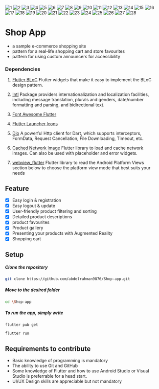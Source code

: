 ![1](https://user-images.githubusercontent.com/108800844/182987500-ef4d462e-d3c1-4499-b0b3-d8a6cc71bdb0.jpeg)
![2](https://user-images.githubusercontent.com/108800844/182987509-56d0e3a6-1dbc-43ad-bb84-751075ce0e55.jpeg)
![3](https://user-images.githubusercontent.com/108800844/182987512-7080222b-02b5-462e-811c-829084c96a71.jpeg)
![4](https://user-images.githubusercontent.com/108800844/182987518-e09876db-7a86-4261-b5c3-37a6e643412f.jpeg)
![5](https://user-images.githubusercontent.com/108800844/182987519-b19b7e51-118b-4ee5-b18b-950d2f437641.jpeg)
![6](https://user-images.githubusercontent.com/108800844/182987521-08251a15-2a7c-465f-8984-0b87dffbd04e.jpeg)
![7](https://user-images.githubusercontent.com/108800844/182987523-60c386ae-41a4-418a-b0e9-3c84c3fba499.jpeg)
![8](https://user-images.githubusercontent.com/108800844/182987526-ddb1eb1a-c212-4aa9-aa64-7c79482eefcd.jpeg)
![9](https://user-images.githubusercontent.com/108800844/182987530-cfe9aa40-b89f-4206-bc92-902cc7003341.jpeg)
![10](https://user-images.githubusercontent.com/108800844/182987532-250970b0-0503-4062-82ea-c648dd675836.jpeg)
![11](https://user-images.githubusercontent.com/108800844/182987533-e8a8b5ac-5404-4a63-ad24-77ba529d612b.jpeg)
![12](https://user-images.githubusercontent.com/108800844/182987534-409e529c-9abd-4775-806c-accf7c99d29a.jpeg)
![13](https://user-images.githubusercontent.com/108800844/182987536-049707d0-36c3-47e9-8b4d-f771925a6981.jpeg)
![14](https://user-images.githubusercontent.com/108800844/182987543-e848d42c-a0ff-4017-86fa-1e69dd16036a.jpeg)
![15](https://user-images.githubusercontent.com/108800844/182987547-1e0a6e65-1676-42ae-8fe5-467e9cd0d4bf.jpeg)
![16](https://user-images.githubusercontent.com/108800844/182987550-97936327-f118-4615-b019-07358302474d.jpeg)
![17](https://user-images.githubusercontent.com/108800844/182987551-030a30e7-6be9-4b87-b595-dded0e8d3cb3.jpeg)
![18](https://user-images.githubusercontent.com/108800844/182987553-927c93c2-2749-48f2-a0fa-bcdf6e6d5750.jpeg)
![19](https://user-images.githubusercontent.com/108800844/182987556-9e7fa385-a92a-4bbf-990f-c4faef9b5f7b.jpeg)
![20](https://user-images.githubusercontent.com/108800844/182987559-5fe8cf2a-16bd-4ebf-85b7-907fc9112ad4.jpeg)
![21](https://user-images.githubusercontent.com/108800844/182987560-7f954c45-d177-4d29-b7d1-54ac9c07ace5.jpeg)
![22](https://user-images.githubusercontent.com/108800844/182987564-dfddc041-e305-4f63-8b20-90ef968c246a.jpeg)
![23](https://user-images.githubusercontent.com/108800844/182987568-da603c84-4575-4ce0-ae98-3755c68580cc.jpeg)
![24](https://user-images.githubusercontent.com/108800844/182987571-61b8e78e-64f5-40d8-9531-a1c688e833f7.jpeg)
![25](https://user-images.githubusercontent.com/108800844/182987573-a9d55e3e-ceac-42e2-bc47-59afcb589e40.jpeg)
![26](https://user-images.githubusercontent.com/108800844/182987576-1c34db97-dc9f-41b9-8690-bc8a6d7b534e.jpeg)
![27](https://user-images.githubusercontent.com/108800844/182987580-2f1572a5-fbef-4564-9108-65caa201f156.jpeg)
![28](https://user-images.githubusercontent.com/108800844/182987582-56e82105-f73a-4aab-bfa7-0e5b8c5769a5.jpeg)

# Shop App
- a sample e-commerce shopping site
- pattern for a real-life shopping cart and store favourites
- pattern for using custom announcers for accessibility
<!--
##### Download APK
<pre><a href=""></a></pre>
-->
  
### Dependencies

1. [Flutter BLoC](https://pub.dev/packages/flutter_bloc)
Flutter widgets that make it easy to implement the BLoC design pattern.

2. [Intl](https://pub.dev/packages/intl)
Package providers internationalization and localization facilities, including message translation, plurals and genders, date/number formatting and parsing, and bidirectional text.

3. [Font Awesome Flutter](https://pub.dev/packages/font_awesome_flutter)

4. [Flutter Launcher Icons](https://pub.dev/packages/flutter_launcher_icons)

5. [Dio](https://pub.dev/packages/Dio)
A powerful Http client for Dart, which supports interceptors, FormData, Request Cancellation, File Downloading, Timeout, etc.

6. [Cached Network Image](https://pub.dev/packages/cached_network_image)
Flutter library to load and cache network images. Can also be used with placeholder and error widgets.

7. [webview_flutter](https://pub.dev/packages/webview_flutter)
 Flutter library to read the Android Platform Views section below to choose the platform view mode that best suits your needs
 ## Feature
- [X] Easy login & registration
- [X] Easy logout & update
- [X] User-friendly product filtering and sorting
- [X] Detailed product descriptions
- [X] product favourites
- [X] Product gallery
- [X] Presenting your products with Augmented Reality
- [X] Shopping cart
## Setup

  ##### Clone the repository
```bash
git clone https://github.com/abdelrahman9876/Shop-app.git
```
  ##### Move to the desired folder
```bash
cd \Shop-app
```

  ##### To run the app, simply write
```bash
flutter pub get
```

```bash
flutter run
```

## Requirements to contribute

- Basic knowledge of programming is mandatory
- The ability to use Git and GitHub
- Some knowledge of Flutter and how to use Android Studio or Visual Studio is preferrable for a head start.
- UI/UX Design skills are appreciable but not mandatory
</a>
